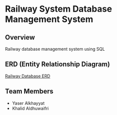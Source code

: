 # Railway System Database Management System
  
## Overview
Railway database management system using SQL

## ERD (Entity Relationship Diagram)
[Railway Database ERD](https://github.com/YaserKhy/Railway_System_SQL/blob/main/RAILWAY%20PROJECT-ERD.png?raw=true)

## Team Members
- Yaser Alkhayyat
- Khalid Aldhuwaifri
